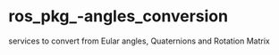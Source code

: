 # ros_pkg_-angles_conversion
services to convert from Eular angles, Quaternions and Rotation Matrix 
